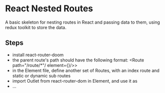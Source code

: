 # React Nested Routes

A basic skeleton for nesting routes in React and passing data to them, using redux toolkit to store the data.

## Steps

- install react-router-doom
- the parent route's path should have the following format: <Route path="/route/\*"/ element={<Element/>}/>>
- in the Element file, define another set of Routes, with an index route and static or dynamic sub routes
- import Outlet from react-router-dom in Element, and use it as <Outlet/>
- ...
